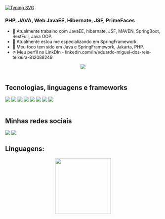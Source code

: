 <a href="https://git.io/typing-svg"><img src="https://readme-typing-svg.demolab.com?font=Fira+Code&pause=1000&color=A40000&background=FFA8D700&center=true&random=false&width=800&lines=Ol%C3%A1%2C+me+chamo+Eduardo%2C+tenho+18+anos+e+sou+desenvolvedor" alt="Typing SVG" /></a>
### PHP, JAVA, Web JavaEE, Hibernate, JSF, PrimeFaces 

- 🔭 Atualmente trabalho com JavaEE, hibernate, JSF, MAVEN, SpringBoot, RestFull, Java OOP.
- 🌱 Atualmente estou me especializando em SpringFramework.
- 👯 Meu foco tem sido em Java e SpringFramework, Jakarta, PHP.
- ↗️ Meu perfil no LinkDIn - linkedin.com/in/eduardo-miguel-dos-reis-teixeira-812088249

<div align="center">
  <a href="https://github.com/EduardoMRT">
  <img  src="https://github-readme-stats.vercel.app/api?username=EduardoMRT&show_icons=true&theme=dark&locale=pt-BR&card_width=700px"/>
  <br>

 </a>
</div>
  <br/>
  
## Tecnologias, linguagens e frameworks
<div>       
  <a target="_blank"><img src="https://img.shields.io/badge/Trello-0052CC?style=for-the-badge&logo=trello&logoColor=white" target="_blank"></a>    
  <a target="_blank"><img src="https://img.shields.io/badge/Python-3776AB?style=for-the-badge&logo=python&logoColor=white" target="_blank"></a>    
  <a target="_blank"><img src="https://img.shields.io/badge/Java-ED8B00?style=for-the-badge&logo=openjdk&logoColor=white" target="_blank"></a>   
  <a target="_blank"><img src="https://img.shields.io/badge/PHP-777BB4?style=for-the-badge&logo=php&logoColor=white" target="_blank"></a>   
  <a target="_blank"><img src="https://img.shields.io/badge/Spring-6DB33F?style=for-the-badge&logo=spring&logoColor=white" target="_blank"></a>   
  <a target="_blank"><img src="https://img.shields.io/badge/GIT-E44C30?style=for-the-badge&logo=git&logoColor=white" target="_blank"></a>   
  <a target="_blank"><img src="https://img.shields.io/badge/Oracle-F80000?style=for-the-badge&logo=oracle&logoColor=black" target="_blank"></a>   
  <a target="_blank"><img src="https://img.shields.io/badge/MySQL-005C84?style=for-the-badge&logo=mysql&logoColor=white" target="_blank"></a>     
</div><br/>

  ## Minhas redes sociais
<div> 
  <a href="https://www.instagram.com/edu.mdrt/" target="_blank"><img src="https://img.shields.io/badge/-Instagram-%23E4405F?style=for-the-badge&logo=instagram&logoColor=white" target="_blank"></a>
  <a href="https://www.linkedin.com/in/eduardo-miguel-dos-reis-teixeira-812088249/" target="_blank"><img src="https://img.shields.io/badge/-LinkedIn-%230077B5?style=for-the-badge&logo=linkedin&logoColor=white" target="_blank"></a> 
  <!--<a href="#" target="_blank"><img src="https://img.shields.io/badge/Facebook-1877F2?style=for-the-badge&logo=facebook&logoColor=white" target="_blank"></a>-->
</div>                                                                               

## Linguagens:
<div align="center">
 <img height="180em" width="" src="https://github-readme-stats.vercel.app/api/top-langs/?username=EduardoMRT&locale=pt-BR&theme=dark"/>
</div>
